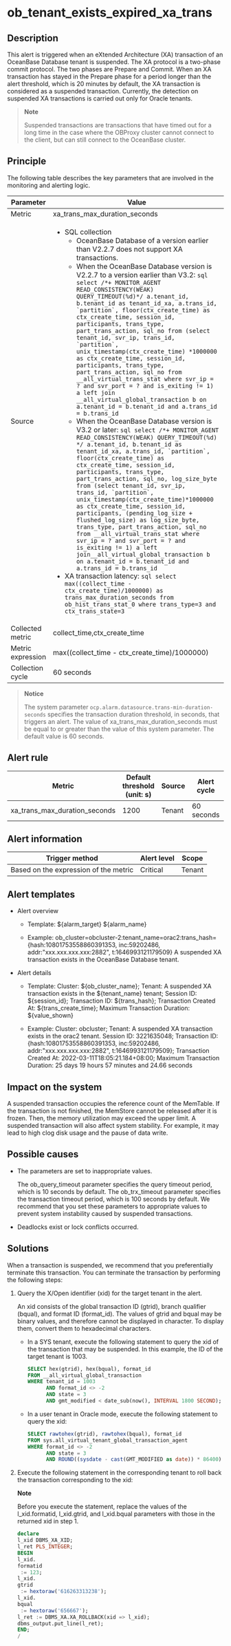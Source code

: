 ob_tenant_exists_expired_xa_trans
======================================================

Description
--------------------------------

This alert is triggered when an eXtended Architecture (XA) transaction of an OceanBase Database tenant is suspended. The XA protocol is a two-phase commit protocol. The two phases are Prepare and Commit. When an XA transaction has stayed in the Prepare phase for a period longer than the alert threshold, which is 20 minutes by default, the XA transaction is considered as a suspended transaction. Currently, the detection on suspended XA transactions is carried out only for Oracle tenants.

> **Note**
>
> Suspended transactions are transactions that have timed out for a long time in the case where the OBProxy cluster cannot connect to the client, but can still connect to the OceanBase cluster.

Principle
------------------------------

The following table describes the key parameters that are involved in the monitoring and alerting logic.

|     Parameter     |                                                                                                                                                                                                                                                                                                                                                                                                                                                                                                                                                                                                                                                                                                                                                                                                                                                                                                                                                                                                                                                                             Value                                                                                                                                                                                                                                                                                                                                                                                                                                                                                                                                                                                                                                                                                                                                                                                                                                                                                                                                                                                                                                                                              |
|-------------------|----------------------------------------------------------------------------------------------------------------------------------------------------------------------------------------------------------------------------------------------------------------------------------------------------------------------------------------------------------------------------------------------------------------------------------------------------------------------------------------------------------------------------------------------------------------------------------------------------------------------------------------------------------------------------------------------------------------------------------------------------------------------------------------------------------------------------------------------------------------------------------------------------------------------------------------------------------------------------------------------------------------------------------------------------------------------------------------------------------------------------------------------------------------------------------------------------------------------------------------------------------------------------------------------------------------------------------------------------------------------------------------------------------------------------------------------------------------------------------------------------------------------------------------------------------------------------------------------------------------------------------------------------------------------------------------------------------------------------------------------------------------------------------------------------------------------------------------------------------------------------------------------------------------------------------------------------------------------------------------------------------------------------------------------------------------------------------------------------------------------------------------------------------------|
| Metric            | xa_trans_max_duration_seconds                                                                                                                                                                                                                                                                                                                                                                                                                                                                                                                                                                                                                                                                                                                                                                                                                                                                                                                                                                                                                                                                                                                                                                                                                                                                                                                                                                                                                                                                                                                                                                                                                                                                                                                                                                                                                                                                                                                                                                                                                                                                                                                                  |
| Source            | <ul><li>SQL collection <ul><li> OceanBase Database of a version earlier than V2.2.7 does not support XA transactions.   </li><li> When the OceanBase Database version is V2.2.7 to a version earlier than V3.2: ```sql select /*+ MONITOR_AGENT READ_CONSISTENCY(WEAK) QUERY_TIMEOUT(%d)*/ a.tenant_id, b.tenant_id as tenant_id_xa, a.trans_id, `partition`, floor(ctx_create_time) as ctx_create_time, session_id, participants, trans_type, part_trans_action, sql_no from (select tenant_id, svr_ip, trans_id, `partition`, unix_timestamp(ctx_create_time) *1000000 as ctx_create_time, session_id, participants, trans_type, part_trans_action, sql_no from __all_virtual_trans_stat where svr_ip = ? and svr_port = ? and is_exiting != 1) a left join __all_virtual_global_transaction b on a.tenant_id = b.tenant_id and a.trans_id = b.trans_id```   </li><li> When the OceanBase Database version is V3.2 or later: ```sql select /*+ MONITOR_AGENT READ_CONSISTENCY(WEAK) QUERY_TIMEOUT(%d) */ a.tenant_id, b.tenant_id as tenant_id_xa, a.trans_id, `partition`, floor(ctx_create_time) as ctx_create_time, session_id, participants, trans_type, part_trans_action, sql_no, log_size_byte from (select tenant_id, svr_ip, trans_id, `partition`, unix_timestamp(ctx_create_time)*1000000 as ctx_create_time, session_id, participants, (pending_log_size + flushed_log_size) as log_size_byte, trans_type, part_trans_action, sql_no from __all_virtual_trans_stat where svr_ip = ? and svr_port = ? and is_exiting != 1) a left join__all_virtual_global_transaction b on a.tenant_id = b.tenant_id and a.trans_id = b.trans_id```     </li></ul></li><li> XA transaction latency:    ```sql select max((collect_time - ctx_create_time)/1000000) as trans_max_duration_seconds from ob_hist_trans_stat_0 where trans_type=3 and ctx_trans_state=3``` </li></ul> |
| Collected metric  | collect_time,ctx_create_time     |
| Metric expression | max((collect_time - ctx_create_time)/1000000)    |
| Collection cycle  | 60 seconds   |

> **Notice**
>
> The system parameter `ocp.alarm.datasource.trans-min-duration-seconds` specifies the transaction duration threshold, in seconds, that triggers an alert. The value of xa_trans_max_duration_seconds must be equal to or greater than the value of this system parameter. The default value is 60 seconds.

Alert rule
-------------------------------

|            Metric             | Default threshold (unit: s) | Source | Alert cycle | Time before clearance |
|-------------------------------|-----------------------------|--------|-------------|-----------------------|
| xa_trans_max_duration_seconds | 1200                        | Tenant | 60 seconds  | 5 minutes             |

Alert information
--------------------------------------

|            Trigger method             | Alert level | Scope  |
|---------------------------------------|-------------|--------|
| Based on the expression of the metric | Critical    | Tenant |

Alert templates
------------------------------------

* Alert overview

  * Template: ${alarm_target} ${alarm_name}

  * Example: ob_cluster=obcluster-2:tenant_name=orac2:trans_hash={hash:10801753558860391353, inc:59202486, addr:"xxx.xxx.xxx.xxx:2882", t:1646993121179509} A suspended XA transaction exists in the OceanBase Database tenant.

* Alert details

  * Template: Cluster: ${ob_cluster_name}; Tenant: A suspended XA transaction exists in the ${tenant_name} tenant; Session ID: ${session_id}; Transaction ID: ${trans_hash}; Transaction Created At: ${trans_create_time}; Maximum Transaction Duration: ${value_shown}

  * Example: Cluster: obcluster; Tenant: A suspended XA transaction exists in the orac2 tenant. Session ID: 3221635048; Transaction ID: {hash:10801753558860391353, inc:59202486, addr:"xxx.xxx.xxx.xxx:2882", t:1646993121179509}; Transaction Created At: 2022-03-11T18:05:21.184+08:00; Maximum Transaction Duration: 25 days 19 hours 57 minutes and 24.66 seconds

Impact on the system
-----------------------------------------

A suspended transaction occupies the reference count of the MemTable. If the transaction is not finished, the MemStore cannot be released after it is frozen. Then, the memory utilization may exceed the upper limit. A suspended transaction will also affect system stability. For example, it may lead to high clog disk usage and the pause of data write.

Possible causes
------------------------------------

* The parameters are set to inappropriate values.

  The ob_query_timeout parameter specifies the query timeout period, which is 10 seconds by default. The ob_trx_timeout parameter specifies the transaction timeout period, which is 100 seconds by default. We recommend that you set these parameters to appropriate values to prevent system instability caused by suspended transactions.
  
* Deadlocks exist or lock conflicts occurred.

Solutions
------------------------------

When a transaction is suspended, we recommend that you preferentially terminate this transaction. You can terminate the transaction by performing the following steps:

1. Query the X/Open identifier (xid) for the target tenant in the alert.

   An xid consists of the global transaction ID (gtrid), branch qualifier (bqual), and format ID (format_id). The values of gtrid and bqual may be binary values, and therefore cannot be displayed in character. To display them, convert them to hexadecimal characters.
   * In a SYS tenant, execute the following statement to query the xid of the transaction that may be suspended. In this example, the ID of the target tenant is 1003.

     ```sql
     SELECT hex(gtrid), hex(bqual), format_id
     FROM __all_virtual_global_transaction
     WHERE tenant_id = 1003
           AND format_id <> -2
           AND state = 3
           AND gmt_modified < date_sub(now(), INTERVAL 1800 SECOND);
     ```

   *
     In a user tenant in Oracle mode, execute the following statement to query the xid:

     ```sql
     SELECT rawtohex(gtrid), rawtohex(bqual), format_id
     FROM sys.all_virtual_tenant_global_transaction_agent
     WHERE format_id <> -2 
           AND state = 3
           AND ROUND((sysdate - cast(GMT_MODIFIED as date)) * 86400) > 1800;
     ```

2. Execute the following statement in the corresponding tenant to roll back the transaction corresponding to the xid:

   **Note**

   Before you execute the statement, replace the values of the l_xid.formatid, l_xid.gtrid, and l_xid.bqual parameters with those in the returned xid in step 1.

   ```sql
   declare
   l_xid DBMS_XA_XID;
   l_ret PLS_INTEGER;
   BEGIN
   l_xid. 
   formatid 
    := 123;
   l_xid. 
   gtrid 
    := hextoraw('616263313238');
   l_xid. 
   bqual 
    := hextoraw('656667');
   l_ret := DBMS_XA.XA_ROLLBACK(xid => l_xid);
   dbms_output.put_line(l_ret);
   END;
   /
   ```
